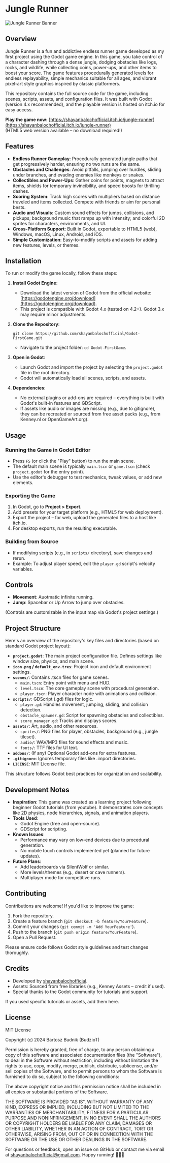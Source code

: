 # Jungle Runner

![Jungle Runner Banner](summer.hackclub.com/rails/active_storage/blobs/redirect/eyJfcmFpbHMiOnsiZGF0YSI6NjM1OTQsInB1ciI6ImJsb2JfaWQifX0=--1f0b0c8d96b0ab5a6a5e3ad7380ec20e07ce5a38/WhatsApp%20Image%202025-09-06%20at%2014.42.39_7aac7d1d.jpg) <!-- Replace with actual banner image if available, e.g., from assets or itch.io screenshot -->

## Overview

Jungle Runner is a fun and addictive endless runner game developed as my first project using the Godot game engine. In this game, you take control of a character dashing through a dense jungle, dodging obstacles like logs, rocks, and wildlife, while collecting coins, power-ups, and other items to boost your score. The game features procedurally generated levels for endless replayability, simple mechanics suitable for all ages, and vibrant pixel-art style graphics inspired by classic platformers.

This repository contains the full source code for the game, including scenes, scripts, assets, and configuration files. It was built with Godot (version 4.x recommended), and the playable version is hosted on itch.io for easy access.

**Play the game now:** [https://shayanbalochofficial.itch.io/jungle-runner](https://shayanbalochofficial.itch.io/jungle-runner)  
(HTML5 web version available – no download required!)

## Features

- **Endless Runner Gameplay**: Procedurally generated jungle paths that get progressively harder, ensuring no two runs are the same.
- **Obstacles and Challenges**: Avoid pitfalls, jumping over hurdles, sliding under branches, and evading enemies like monkeys or snakes.
- **Collectibles and Power-Ups**: Gather coins for points, magnets to attract items, shields for temporary invincibility, and speed boosts for thrilling dashes.
- **Scoring System**: Track high scores with multipliers based on distance traveled and items collected. Compete with friends or aim for personal bests.
- **Audio and Visuals**: Custom sound effects for jumps, collisions, and pickups; background music that ramps up with intensity; and colorful 2D sprites for characters, environments, and UI.
- **Cross-Platform Support**: Built in Godot, exportable to HTML5 (web), Windows, macOS, Linux, Android, and iOS.
- **Simple Customization**: Easy-to-modify scripts and assets for adding new features, levels, or themes.

## Installation

To run or modify the game locally, follow these steps:

1. **Install Godot Engine**:
   - Download the latest version of Godot from the official website: [https://godotengine.org/download](https://godotengine.org/download).
   - This project is compatible with Godot 4.x (tested on 4.2+). Godot 3.x may require minor adjustments.

2. **Clone the Repository**:
   ```
   git clone https://github.com/shayanbalochofficial/Godot-FirstGame.git
   ```
   - Navigate to the project folder: `cd Godot-FirstGame`.

3. **Open in Godot**:
   - Launch Godot and import the project by selecting the `project.godot` file in the root directory.
   - Godot will automatically load all scenes, scripts, and assets.

4. **Dependencies**:
   - No external plugins or add-ons are required – everything is built with Godot's built-in features and GDScript.
   - If assets like audio or images are missing (e.g., due to gitignore), they can be recreated or sourced from free asset packs (e.g., from Kenney.nl or OpenGameArt.org).

## Usage

### Running the Game in Godot Editor
- Press `F5` (or click the "Play" button) to run the main scene.
- The default main scene is typically `main.tscn` or `game.tscn` (check `project.godot` for the entry point).
- Use the editor's debugger to test mechanics, tweak values, or add new elements.

### Exporting the Game
1. In Godot, go to **Project > Export**.
2. Add presets for your target platform (e.g., HTML5 for web deployment).
3. Export the project – for web, upload the generated files to a host like itch.io.
4. For desktop exports, run the resulting executable.

### Building from Source
- If modifying scripts (e.g., in `scripts/` directory), save changes and rerun.
- Example: To adjust player speed, edit the `player.gd` script's velocity variables.

## Controls

- **Movement**: Auotmatic infinite running.
- **Jump**: Spacebar or Up Arrow to jump over obstacles.

(Controls are customizable in the input map via Godot's project settings.)

## Project Structure

Here's an overview of the repository's key files and directories (based on standard Godot project layout):

- **`project.godot`**: The main project configuration file. Defines settings like window size, physics, and main scene.
- **`icon.png` / `default_env.tres`**: Project icon and default environment settings.
- **`scenes/`**: Contains .tscn files for game scenes.
  - `main.tscn`: Entry point with menu and HUD.
  - `level.tscn`: The core gameplay scene with procedural generation.
  - `player.tscn`: Player character node with animations and collision.
- **`scripts/`**: GDScript (.gd) files for logic.
  - `player.gd`: Handles movement, jumping, sliding, and collision detection.
  - `obstacle_spawner.gd`: Script for spawning obstacles and collectibles.
  - `score_manager.gd`: Tracks and displays scores.
- **`assets/`**: Art, audio, and other resources.
  - `sprites/`: PNG files for player, obstacles, background (e.g., jungle tileset).
  - `audio/`: WAV/MP3 files for sound effects and music.
  - `fonts/`: TTF files for UI text.
- **`addons/`**: (If any) Optional Godot add-ons for extra features.
- **`.gitignore`**: Ignores temporary files like .import directories.
- **`LICENSE`**: MIT License file.

This structure follows Godot best practices for organization and scalability.

## Development Notes

- **Inspiration**: This game was created as a learning project following beginner Godot tutorials (from youtube). It demonstrates core concepts like 2D physics, node hierarchies, signals, and animation players.
- **Tools Used**:
  - Godot Engine (free and open-source).
  - GDScript for scripting.
- **Known Issues**:
  - Performance may vary on low-end devices due to procedural generation.
  - No mobile touch controls implemented yet (planned for future updates).
- **Future Plans**:
  - Add leaderboards via SilentWolf or similar.
  - More levels/themes (e.g., desert or cave runners).
  - Multiplayer mode for competitive runs.

## Contributing

Contributions are welcome! If you'd like to improve the game:

1. Fork the repository.
2. Create a feature branch (`git checkout -b feature/YourFeature`).
3. Commit your changes (`git commit -m 'Add YourFeature'`).
4. Push to the branch (`git push origin feature/YourFeature`).
5. Open a Pull Request.

Please ensure code follows Godot style guidelines and test changes thoroughly.

## Credits

- Developed by [shayanbalochofficial](https://github.com/shayanbalochofficial).
- Assets: Sourced from free libraries (e.g., Kenney Assets – credit if used).
- Special thanks to the Godot community for tutorials and support.

If you used specific tutorials or assets, add them here.

## License

MIT License

Copyright (c) 2024 Bartosz Budnik (BudzioT)

Permission is hereby granted, free of charge, to any person obtaining a copy of this software and associated documentation files (the "Software"), to deal in the Software without restriction, including without limitation the rights to use, copy, modify, merge, publish, distribute, sublicense, and/or sell copies of the Software, and to permit persons to whom the Software is furnished to do so, subject to the following conditions:

The above copyright notice and this permission notice shall be included in all copies or substantial portions of the Software.

THE SOFTWARE IS PROVIDED "AS IS", WITHOUT WARRANTY OF ANY KIND, EXPRESS OR IMPLIED, INCLUDING BUT NOT LIMITED TO THE WARRANTIES OF MERCHANTABILITY, FITNESS FOR A PARTICULAR PURPOSE AND NONINFRINGEMENT. IN NO EVENT SHALL THE AUTHORS OR COPYRIGHT HOLDERS BE LIABLE FOR ANY CLAIM, DAMAGES OR OTHER LIABILITY, WHETHER IN AN ACTION OF CONTRACT, TORT OR OTHERWISE, ARISING FROM, OUT OF OR IN CONNECTION WITH THE SOFTWARE OR THE USE OR OTHER DEALINGS IN THE SOFTWARE.

For questions or feedback, open an issue on GitHub or contact me via email at shayanbalochofficial@gmail.com. Happy running! 🌿🏃‍♂️







